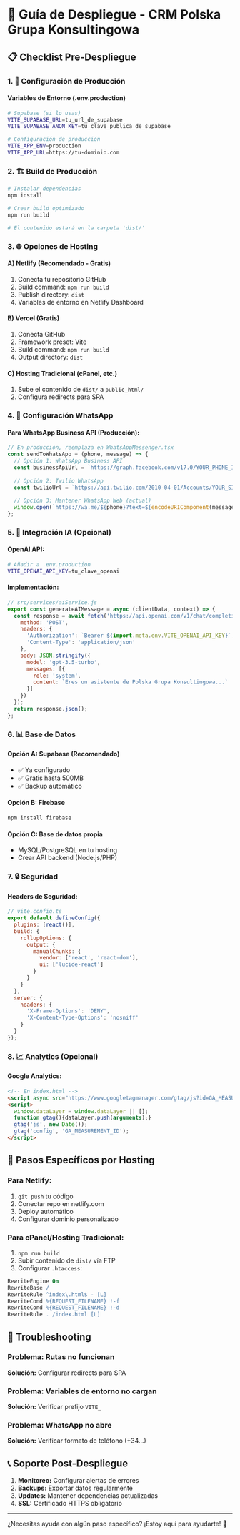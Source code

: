 # 🚀 Guía de Despliegue - CRM Polska Grupa Konsultingowa

## 📋 Checklist Pre-Despliegue

### 1. 🔧 Configuración de Producción

#### Variables de Entorno (.env.production)
```bash
# Supabase (si lo usas)
VITE_SUPABASE_URL=tu_url_de_supabase
VITE_SUPABASE_ANON_KEY=tu_clave_publica_de_supabase

# Configuración de producción
VITE_APP_ENV=production
VITE_APP_URL=https://tu-dominio.com
```

### 2. 🏗️ Build de Producción
```bash
# Instalar dependencias
npm install

# Crear build optimizado
npm run build

# El contenido estará en la carpeta 'dist/'
```

### 3. 🌐 Opciones de Hosting

#### A) **Netlify** (Recomendado - Gratis)
1. Conecta tu repositorio GitHub
2. Build command: `npm run build`
3. Publish directory: `dist`
4. Variables de entorno en Netlify Dashboard

#### B) **Vercel** (Gratis)
1. Conecta GitHub
2. Framework preset: Vite
3. Build command: `npm run build`
4. Output directory: `dist`

#### C) **Hosting Tradicional** (cPanel, etc.)
1. Sube el contenido de `dist/` a `public_html/`
2. Configura redirects para SPA

### 4. 📱 Configuración WhatsApp

#### Para WhatsApp Business API (Producción):
```javascript
// En producción, reemplaza en WhatsAppMessenger.tsx
const sendToWhatsApp = (phone, message) => {
  // Opción 1: WhatsApp Business API
  const businessApiUrl = `https://graph.facebook.com/v17.0/YOUR_PHONE_ID/messages`;
  
  // Opción 2: Twilio WhatsApp
  const twilioUrl = `https://api.twilio.com/2010-04-01/Accounts/YOUR_SID/Messages.json`;
  
  // Opción 3: Mantener WhatsApp Web (actual)
  window.open(`https://wa.me/${phone}?text=${encodeURIComponent(message)}`);
};
```

### 5. 🤖 Integración IA (Opcional)

#### OpenAI API:
```bash
# Añadir a .env.production
VITE_OPENAI_API_KEY=tu_clave_openai
```

#### Implementación:
```javascript
// src/services/aiService.js
export const generateAIMessage = async (clientData, context) => {
  const response = await fetch('https://api.openai.com/v1/chat/completions', {
    method: 'POST',
    headers: {
      'Authorization': `Bearer ${import.meta.env.VITE_OPENAI_API_KEY}`,
      'Content-Type': 'application/json'
    },
    body: JSON.stringify({
      model: 'gpt-3.5-turbo',
      messages: [{
        role: 'system',
        content: `Eres un asistente de Polska Grupa Konsultingowa...`
      }]
    })
  });
  return response.json();
};
```

### 6. 📊 Base de Datos

#### Opción A: Supabase (Recomendado)
- ✅ Ya configurado
- ✅ Gratis hasta 500MB
- ✅ Backup automático

#### Opción B: Firebase
```bash
npm install firebase
```

#### Opción C: Base de datos propia
- MySQL/PostgreSQL en tu hosting
- Crear API backend (Node.js/PHP)

### 7. 🔒 Seguridad

#### Headers de Seguridad:
```javascript
// vite.config.ts
export default defineConfig({
  plugins: [react()],
  build: {
    rollupOptions: {
      output: {
        manualChunks: {
          vendor: ['react', 'react-dom'],
          ui: ['lucide-react']
        }
      }
    }
  },
  server: {
    headers: {
      'X-Frame-Options': 'DENY',
      'X-Content-Type-Options': 'nosniff'
    }
  }
});
```

### 8. 📈 Analytics (Opcional)

#### Google Analytics:
```html
<!-- En index.html -->
<script async src="https://www.googletagmanager.com/gtag/js?id=GA_MEASUREMENT_ID"></script>
<script>
  window.dataLayer = window.dataLayer || [];
  function gtag(){dataLayer.push(arguments);}
  gtag('js', new Date());
  gtag('config', 'GA_MEASUREMENT_ID');
</script>
```

## 🎯 Pasos Específicos por Hosting

### Para Netlify:
1. `git push` tu código
2. Conectar repo en netlify.com
3. Deploy automático
4. Configurar dominio personalizado

### Para cPanel/Hosting Tradicional:
1. `npm run build`
2. Subir contenido de `dist/` vía FTP
3. Configurar `.htaccess`:
```apache
RewriteEngine On
RewriteBase /
RewriteRule ^index\.html$ - [L]
RewriteCond %{REQUEST_FILENAME} !-f
RewriteCond %{REQUEST_FILENAME} !-d
RewriteRule . /index.html [L]
```

## 🔧 Troubleshooting

### Problema: Rutas no funcionan
**Solución:** Configurar redirects para SPA

### Problema: Variables de entorno no cargan
**Solución:** Verificar prefijo `VITE_`

### Problema: WhatsApp no abre
**Solución:** Verificar formato de teléfono (+34...)

## 📞 Soporte Post-Despliegue

1. **Monitoreo:** Configurar alertas de errores
2. **Backups:** Exportar datos regularmente
3. **Updates:** Mantener dependencias actualizadas
4. **SSL:** Certificado HTTPS obligatorio

---

¿Necesitas ayuda con algún paso específico? ¡Estoy aquí para ayudarte! 🚀